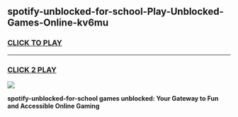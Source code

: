 
## spotify-unblocked-for-school-Play-Unblocked-Games-Online-kv6mu
<h3>
<a href="https://premium76.site?title=spotify-unblocked-for-school&ref=25A">CLICK TO PLAY</a></h3>
<hr>

<h3>
<a href="https://premium76.site?title=spotify-unblocked-for-school&ref=25A">CLICK 2 PLAY</a>
  
</h3>

<a href="https://premium76.site?title=spotify-unblocked-for-school&ref=25A"><img src="https://clearcache.store/games.png"></a>


**spotify-unblocked-for-school games unblocked: Your Gateway to Fun and Accessible Online Gaming**

